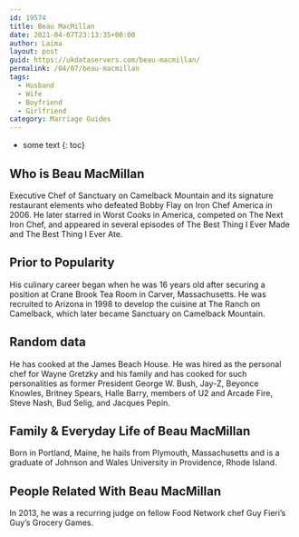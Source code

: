 ```yaml
---
id: 19574
title: Beau MacMillan
date: 2021-04-07T23:13:35+00:00
author: Laima
layout: post
guid: https://ukdataservers.com/beau-macmillan/
permalink: /04/07/beau-macmillan
tags:
  - Husband
  - Wife
  - Boyfriend
  - Girlfriend
category: Marriage Guides
---
```


* some text
{: toc}


## Who is Beau MacMillan
                  
                  
                  
Executive Chef of Sanctuary on Camelback Mountain and its signature restaurant elements who defeated Bobby Flay on Iron Chef America in 2006. He later starred in Worst Cooks in America, competed on The Next Iron Chef, and appeared in several episodes of The Best Thing I Ever Made and The Best Thing I Ever Ate.
                  
              
            
              
            
                
                
                
## Prior to Popularity
                  
                  
                  
His culinary career began when he was 16 years old after securing a position at Crane Brook Tea Room in Carver, Massachusetts. He was recruited to Arizona in 1998 to develop the cuisine at The Ranch on Camelback, which later became Sanctuary on Camelback Mountain.
                  
              
            
              
            
                
                
                
## Random data
                  
                  
                  
He has cooked at the James Beach House. He was hired as the personal chef for Wayne Gretzky and his family and has cooked for such personalities as former President George W. Bush, Jay-Z, Beyonce Knowles, Britney Spears, Halle Barry, members of U2 and Arcade Fire, Steve Nash, Bud Selig, and Jacques Pepin.
                  
              
            
              
            
                
                
                
## Family & Everyday Life of Beau MacMillan
                  
                  
                  
Born in Portland, Maine, he hails from Plymouth, Massachusetts and is a graduate of Johnson and Wales University in Providence, Rhode Island.
                  
              
            
              
            
                
                
                
## People Related With Beau MacMillan
                  
                  
                  
In 2013, he was a recurring judge on fellow Food Network chef Guy Fieri&#8217;s Guy&#8217;s Grocery Games.
                  
              
            
              
            
                
              
            
              
              
            
            
              
            
          
          
          